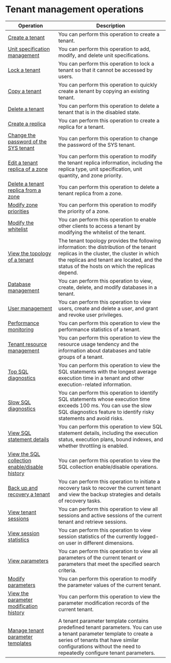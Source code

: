 # Tenant management operations

|                                              Operation                                              |                                                                                                              Description                                                                                                              |
|-----------------------------------------------------------------------------------------------------|---------------------------------------------------------------------------------------------------------------------------------------------------------------------------------------------------------------------------------------|
| [Create a tenant](2.manage-basic-tenant-operations/1.create-a-tenant-3.md)                                      | You can perform this operation to create a tenant.                                                                                                                                                                                    |
| [Unit specification management](2.manage-basic-tenant-operations/2.unit-specification-management.md)                        | You can perform this operation to add, modify, and delete unit specifications.                                                                                                                                                        |
| [Lock a tenant](2.manage-basic-tenant-operations/4.locked-tenants.md)                                        | You can perform this operation to lock a tenant so that it cannot be accessed by users.                                                                                                                                               |
| [Copy a tenant](2.manage-basic-tenant-operations/5.replication-tenant.md)                                        | You can perform this operation to quickly create a tenant by copying an existing tenant.                                                                                                                                              |
| [Delete a tenant](2.manage-basic-tenant-operations/6.delete-a-tenant.md)                                      | You can perform this operation to delete a tenant that is in the disabled state.                                                                                                                                                      |
| [Create a replica](2.manage-basic-tenant-operations/7.add-copy.md)                                     | You can perform this operation to create a replica for a tenant.                                                                                                                                                                      |
| [Change the password of the SYS tenant](2.manage-basic-tenant-operations/8.change-the-sysy-tenant-password.md)                | You can perform this operation to change the password of the SYS tenant.                                                                                                                                                              |
| [Edit a tenant replica of a zone](2.manage-basic-tenant-operations/9.edit-a-zone.md)                      | You can perform this operation to modify the tenant replica information, including the replica type, unit specification, unit quantity, and zone priority.                                                                            |
| [Delete a tenant replica from a zone](2.manage-basic-tenant-operations/10.delete-a-replica-of-a-tenant-in-a-private-zone.md)                  | You can perform this operation to delete a tenant replica from a zone.                                                                                                                                                                |
| [Modify zone priorities](2.manage-basic-tenant-operations/11.modify-a-zone-priority.md)                               | You can perform this operation to modify the priority of a zone.                                                                                                                                                                      |
| [Modify the whitelist](2.manage-basic-tenant-operations/12.modify-whitelist.md)                                 | You can perform this operation to enable other clients to access a tenant by modifying the whitelist of the tenant.                                                                                                                   |
| [View the topology of a tenant](3.view-the-tenant-topology-1.md)                        | The tenant topology provides the following information: the distribution of the tenant replicas in the cluster, the cluster in which the replicas and tenant are located, and the status of the hosts on which the replicas depend.   |
| [Database management](4.database-management.md)                                  | You can perform this operation to view, create, delete, and modify databases in a tenant.                                                                                                                                             |
| [User management](5.user-management-under-a-mysqL-tenant.md)                 | You can perform this operation to view users, create and delete a user, and grant and revoke user privileges.                                                                                             |
| [Performance monitoring](7.performance-monitoring.md)                               | You can perform this operation to view the performance statistics of a tenant.                                                                                                                                                        |
| [Tenant resource management](8.tenant-resource-management.md)                           | You can perform this operation to view the resource usage tendency and the information about databases and table groups of a tenant.                                                                                                  |
| [Top SQL diagnostics](10.sql-diagnostics/2.topsql-diagnostics.md)                                  | You can perform this operation to view the SQL statements with the longest average execution time in a tenant and other execution-related information.                                                                                |
| [Slow SQL diagnostics](10.sql-diagnostics/3.slowsql-diagnostics.md)                                 | You can perform this operation to identify SQL statements whose execution time exceeds 100 ms. You can use the slow SQL diagnostics feature to identify risky statements and avoid risks.                                             |
| [View SQL statement details](10.sql-diagnostics/5.view-sql-details.md)                           | You can perform this operation to view SQL statement details, including the execution status, execution plans, bound indexes, and whether throttling is enabled.                                                                      |
| [View the SQL collection enable/disable history](10.sql-diagnostics/6.view-the-collection-switch-history.md)        | You can perform this operation to view the SQL collection enable/disable operations.                                                                                                                                                  |
| [Back up and recovery a tenant](12.backup-and-recover-a-tenant.md)                         | You can perform this operation to initiate a recovery task to recover the current tenant and view the backup strategies and details of recovery tasks.                                                                                |
| [View tenant sessions](13.session-management/1.view-tenant-sessions-1.md)                                 | You can perform this operation to view all sessions and active sessions of the current tenant and retrieve sessions.                                                                                                                  |
| [View session statistics](13.session-management/2.view-session-statistics-1.md)                              | You can perform this operation to view session statistics of the currently logged-on user in different dimensions.                                                                                                                    |
| [View parameters](14.parameters/1.view-the-parameter-list-3.md)                                      | You can perform this operation to view all parameters of the current tenant or parameters that meet the specified search criteria.                                                                                                    |
| [Modify parameters](14.parameters/2.modify-parameters-3.md)                                    | You can perform this operation to modify the parameter values of the current tenant.                                                                                                                                                  |
| [View the parameter modification history](14.parameters/3.view-parameter-modification-history-3.md)              | You can perform this operation to view the parameter modification records of the current tenant.                                                                                                                                      |
| [Manage tenant parameter templates](15.tenant-parameter-template-management.md)                    | A tenant parameter template contains predefined tenant parameters. You can use a tenant parameter template to create a series of tenants that have similar configurations without the need to repeatedly configure tenant parameters. |
